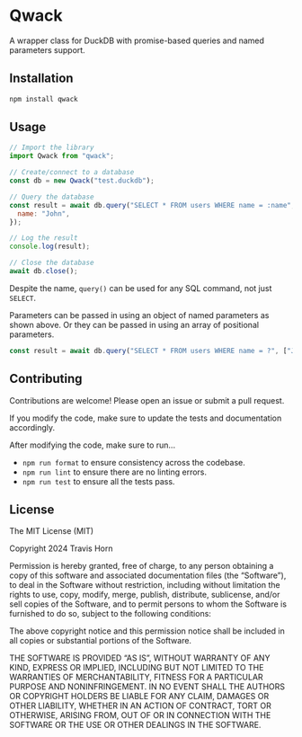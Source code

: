 # Qwack

A wrapper class for DuckDB with promise-based queries and named parameters support.

## Installation

```bash
npm install qwack
```

## Usage

```javascript
// Import the library
import Qwack from "qwack";

// Create/connect to a database
const db = new Qwack("test.duckdb");

// Query the database
const result = await db.query("SELECT * FROM users WHERE name = :name", {
  name: "John",
});

// Log the result
console.log(result);

// Close the database
await db.close();
```

Despite the name, `query()` can be used for any SQL command, not just `SELECT`.

Parameters can be passed in using an object of named parameters as shown above. Or they can be passed in using an array of positional parameters.

```javascript
const result = await db.query("SELECT * FROM users WHERE name = ?", ["John"]);
```

## Contributing

Contributions are welcome! Please open an issue or submit a pull request.

If you modify the code, make sure to update the tests and documentation accordingly.

After modifying the code, make sure to run...

- `npm run format` to ensure consistency across the codebase.
- `npm run lint` to ensure there are no linting errors.
- `npm run test` to ensure all the tests pass.

## License

The MIT License (MIT)

Copyright 2024 Travis Horn

Permission is hereby granted, free of charge, to any person obtaining a copy of
this software and associated documentation files (the “Software”), to deal in
the Software without restriction, including without limitation the rights to
use, copy, modify, merge, publish, distribute, sublicense, and/or sell copies of
the Software, and to permit persons to whom the Software is furnished to do so,
subject to the following conditions:

The above copyright notice and this permission notice shall be included in all
copies or substantial portions of the Software.

THE SOFTWARE IS PROVIDED “AS IS”, WITHOUT WARRANTY OF ANY KIND, EXPRESS OR
IMPLIED, INCLUDING BUT NOT LIMITED TO THE WARRANTIES OF MERCHANTABILITY, FITNESS
FOR A PARTICULAR PURPOSE AND NONINFRINGEMENT. IN NO EVENT SHALL THE AUTHORS OR
COPYRIGHT HOLDERS BE LIABLE FOR ANY CLAIM, DAMAGES OR OTHER LIABILITY, WHETHER
IN AN ACTION OF CONTRACT, TORT OR OTHERWISE, ARISING FROM, OUT OF OR IN
CONNECTION WITH THE SOFTWARE OR THE USE OR OTHER DEALINGS IN THE SOFTWARE.
